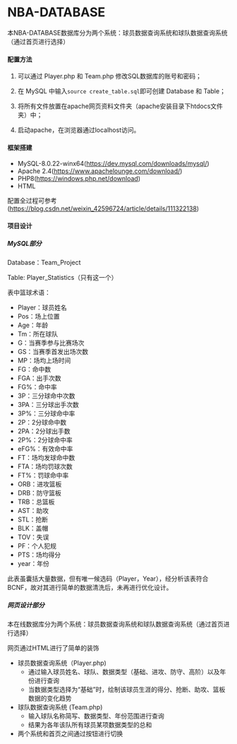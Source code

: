 # NBA-DATABASE
本NBA-DATABASE数据库分为两个系统：球员数据查询系统和球队数据查询系统（通过首页进行选择）

#### 配置方法

1. 可以通过 Player.php 和 Team.php 修改SQL数据库的账号和密码；
2. 在 MySQL 中输入`source create_table.sql`即可创建 Database 和 Table；

3. 将所有文件放置在apache网页资料文件夹（apache安装目录下htdocs文件夹）中；
4. 启动apache，在浏览器通过localhost访问。

#### 框架搭建

* MySQL-8.0.22-winx64(https://dev.mysql.com/downloads/mysql/)
* Apache 2.4(https://www.apachelounge.com/download/)
* PHP8(https://windows.php.net/download)
* HTML

配置全过程可参考(https://blog.csdn.net/weixin_42596724/article/details/111322138)

#### 项目设计

##### MySQL部分

Database：Team_Project

Table: Player_Statistics（只有这一个）

表中篮球术语：

* Player：球员姓名
* Pos：场上位置
* Age：年龄
* Tm：所在球队
* G：当赛季参与比赛场次
* GS：当赛季首发出场次数
* MP：场均上场时间
* FG：命中数
* FGA：出手次数
* FG%：命中率
* 3P：三分球命中次数
* 3PA：三分球出手次数
* 3P%：三分球命中率
* 2P：2分球命中数
* 2PA：2分球出手数
* 2P%：2分球命中率
* eFG%：有效命中率
* FT：场均发球命中数
* FTA：场均罚球次数
* FT%：罚球命中率
* ORB：进攻篮板
* DRB：防守篮板
* TRB：总篮板
* AST：助攻
* STL：抢断
* BLK：盖帽
* TOV：失误
* PF：个人犯规
* PTS：场均得分
* year：年份

此表虽囊括大量数据，但有唯一候选码（Player，Year），经分析该表符合BCNF，故对其进行简单的数据清洗后，未再进行优化设计。

##### 网页设计部分

本在线数据库分为两个系统：球员数据查询系统和球队数据查询系统（通过首页进行选择）

网页通过HTML进行了简单的装饰

* 球员数据查询系统（Player.php)
  * 通过输入球员姓名、球队、数据类型（基础、进攻、防守、高阶）以及年份进行查询
  * 当数据类型选择为“基础”时，绘制该球员生涯的得分、抢断、助攻、篮板数据的变化趋势
* 球队数据查询系统 (Team.php)
  * 输入球队名称简写、数据类型、年份范围进行查询
  * 结果为各年该队所有球员某项数据类型的总和
* 两个系统和首页之间通过按钮进行切换
